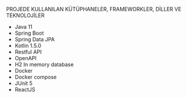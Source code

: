 PROJEDE KULLANILAN KÜTÜPHANELER, FRAMEWORKLER, DİLLER VE TEKNOLOJİLER
- Java 11
- Spring Boot
- Spring Data JPA
- Kotlin 1.5.0
- Restful API
- OpenAPI
- H2 In memory database  
- Docker
- Docker compose
- JUnit 5
- ReactJS
